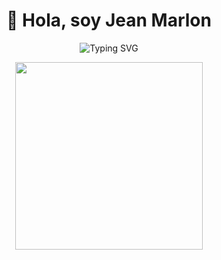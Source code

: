 <h1 align="center">👋 Hola, soy Jean Marlon</h1>

<p align="center">
  <img src="https://readme-typing-svg.demolab.com?font=Fira+Code&weight=500&pause=1000&color=F7F7F7&center=true&vCenter=true&width=435&lines=Estudiante+de+programaci%C3%B3n;Desarrollador+Web+en+formaci%C3%B3n;Apasionado+por+la+tecnolog%C3%ADa+y+la+l%C3%B3gica" alt="Typing SVG" />
</p>

<p align="center">
  <img src="https://media.giphy.com/media/qgQUggAC3Pfv687qPC/giphy.gif" width="300"
